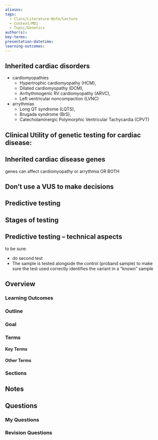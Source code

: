 ```yaml
---
aliases: 
tags:
  - Class/Literature-Note/Lecture
  - Context/MD1
  - Topic/Genetics
author(s): 
key-terms: 
presentation-datetime: 
learning-outcomes:
---
```



## Inherited cardiac disorders
- cardiomyopathies
	- Hypertrophic cardiomyopathy (HCM), 
	- Dilated cardiomyopathy (DCM),
	- Arrhythmogenic RV cardiomyopathy (ARVC), 
	- Left ventricular noncompaction (LVNC)
- arrythmias
	- Long QT syndrome (LQTS), 
	- Brugada syndrome (BrS), 
	- Catecholaminergic Polymorphic Ventricular Tachycardia (CPVT)

## Clinical Utility of genetic testing for cardiac disease:


## Inherited cardiac disease genes
genes can affect cardiomyopathy or arrythmia OR BOTH

## Don’t use a VUS to make decisions

## Predictive testing
## Stages of testing
## Predictive testing – technical aspects

to be sure:
- do second test
- The sample is tested alongside the control (proband sample) to make sure the test used correctly identifies the variant in a “known” sample
## Overview
### Learning Outcomes

### Outline

### Goal

### Terms
#### Key Terms

#### Other Terms

### Sections


## Notes


## Questions

### My Questions
### Revision Questions




